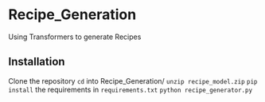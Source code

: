 # Recipe_Generation
Using Transformers to generate Recipes

## Installation
Clone the repository
`cd` into Recipe_Generation/
`unzip recipe_model.zip`
`pip install` the requirements in `requirements.txt`
`python recipe_generator.py`